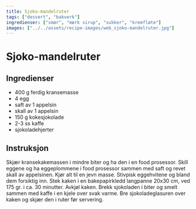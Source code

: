 ```yaml
---
title: Sjoko-mandelruter
tags: ["dessert", "bakverk"]
ingredienser: ["smør", "mørk sirup", "sukker", "kremfløte"]
images: ["../../assets/recipe-images/web_sjoko-mandelruter.jpg"]
---
```


# Sjoko-mandelruter

## Ingredienser

- 400 g ferdig kransemasse
- 4 egg
- saft av 1 appelsin
- skall av 1 appelsin
- 150 g kokesjokolade
- 2-3 ss kaffe
- sjokoladehjerter

## Instruksjon

Skjær kransekakemassen i mindre biter og ha den i en food prosessor. Skill eggene og ha eggeplommene i food prosessor sammen med saft og revet skall av appelsinen. Kjør alt til en jevn masse. Stivpisk eggehvitene og bland dem forsiktig inn. Stek kaken i en bakepapirkledd langpanne 20x30 cm, ved 175 gr. i ca. 30 minutter. Avkjøl kaken. Brekk sjokoladen i biter og smelt sammen med kaffe i en kjele over svak varme. Bre sjokoladeglasuren over kaken og skjær den i ruter før servering.

